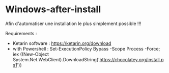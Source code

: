 # Windows-after-install

Afin d'automatiser une installation le plus simplement possible !!!

Requirements :
- Ketarin software :  https://ketarin.org/download
- with Powershell :  Set-ExecutionPolicy Bypass -Scope Process -Force; iex ((New-Object System.Net.WebClient).DownloadString('https://chocolatey.org/install.ps1'))
